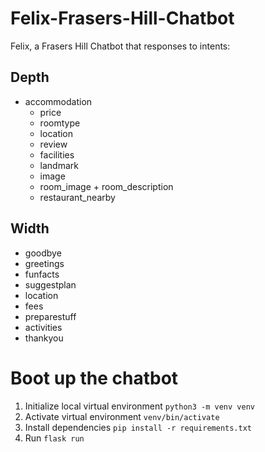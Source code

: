 # Felix-Frasers-Hill-Chatbot

Felix, a Frasers Hill Chatbot that responses to intents:

## Depth
- accommodation
  - price
  - roomtype
  - location
  - review
  - facilities
  - landmark
  - image
  - room_image + room_description
  - restaurant_nearby

## Width
- goodbye
- greetings
- funfacts
- suggestplan
- location
- fees
- preparestuff
- activities
- thankyou

# Boot up the chatbot

1. Initialize local virtual environment `python3 -m venv venv`
2. Activate virtual environment `venv/bin/activate`
3. Install dependencies `pip install -r requirements.txt`
4. Run `flask run`
